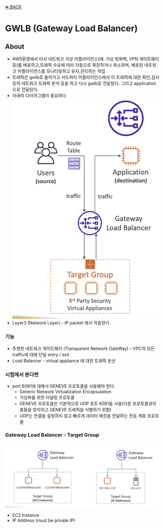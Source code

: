 [⬅️ BACK ](./README.md)

# GWLB (Gateway Load Balancer)

## About

- AWS환경에서 타사 네트워크 가상 어플라이언스(예: 가상 방화벽, VPN 게이트웨이 등)를 배포하고,트래픽 수요에 따라 자동으로 확장하거나 축소하며, 배포된 네트워크 어플라이언스를 모니터링하고 유지,관리하는 작업
- 트래픽은 gwlb로 들어가고 서드파티 어플라이언스에서 이 트래픽에 대한 확인,검사 등의 네트워크 트래픽 분석 등을 하고 다시 gwlb로 전달된다. 그리고 application으로 전달된다.
- 아래의 다이어그램이 중요하다
  ![gwlb_1](./img/gwlb_1.png)
- Lsyer3 (Network Layer) - IP packet 에서 작동한다.

### 기능

- 투명한 네트워크 게이트웨이 (Transparent Network GateWay) - VPC의 모든 traffic에 대해 단일 entry / exit
- Load Balancer - virtual appliance 에 대한 트래픽 분산

### 시험에서 본다면

- port 6081에 대해서 GENEVE 프로토콜을 사용해야 한다.
  - Generic Network Virtualization Encapsulation
  - 가상화를 위한 터널링 프로토콜
  - GENEVE 프로토콜은 기본적으로 UDP 포트 6081을 사용(다른 프로토콜과의 충돌을 방지하고 GENEVE 트래픽을 식별하기 위함)
  - UDP는 연결을 설정하지 않고 빠르게 데이터 패킷을 전달하는 전송 계층 프로토콜

### Gateway Load Balancer - Target Group

![gwlb_2](./img/gwlb_2.png)

- EC2 Instance
- IP Address (must be private IP)
